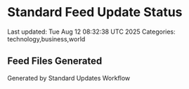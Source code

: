 # Standard Feed Update Status
Last updated: Tue Aug 12 08:32:38 UTC 2025
Categories: technology,business,world

## Feed Files Generated

Generated by Standard Updates Workflow
